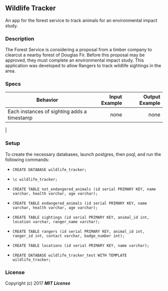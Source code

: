 ## Wildlife Tracker

An app for the forest service to track animals for an environmental impact study.

### Description

The Forest Service is considering a proposal from a timber company to clearcut a nearby forest of Douglas Fir. Before this proposal may be approved, they must complete an environmental impact study. This application was developed to allow Rangers to track wildlife sightings in the area.

### Specs


| Behavior                   | Input Example     | Output Example    |
| -------------------------- | -----------------:| -----------------:|
| Each instances of sighting adds a timestamp | none | none |
|

### Setup

To create the necessary databases, launch postgres, then psql, and run the following commands:

* `CREATE DATABASE wildlife_tracker;`
* `\c wildlife_tracker;`
* `CREATE TABLE not_endangered_animals (id serial PRIMARY KEY, name varchar, health varchar, age varchar);`
* `CREATE TABLE endangered_animals (id serial PRIMARY KEY, name varchar, health varchar, age varchar);`
* `CREATE TABLE sightings (id serial PRIMARY KEY, animal_id int, location varchar, ranger_name varchar);`
* `CREATE TABLE rangers (id serial PRIMARY KEY, animal_id int, ranger_id int, contact varchar, badge_number int);`
* `CREATE TABLE locations (id serial PRIMARY KEY, name varchar);`

* `CREATE DATABASE wildlife_tracker_test WITH TEMPLATE wildlife_tracker;`


### License

Copyright (c) 2017 **_MIT License_**
